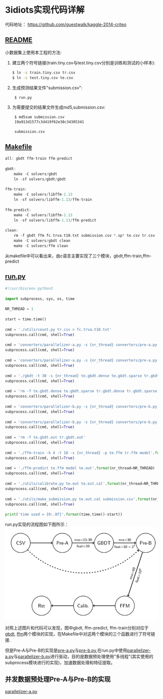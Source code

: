 # 3idiots实现代码详解

代码地址：  https://github.com/guestwalk/kaggle-2014-criteo

## [README](src/README)

小数据集上使用本工程的方法:
1. 建立两个符号链接(train.tiny.csv与test.tiny.csv分别是训练和测试的小样本):
     ```bash
     $ ln -s train.tiny.csv tr.csv
     $ ln -s test.tiny.csv te.csv
     ```

2. 生成预测结果文件"submission.csv":
    ```bash
     $ run.py
    ```
3. 为需要提交的结果文件生成md5,submission.csv:
    ```
     $ md5sum submission.csv
     19a913d1577c3d419f62e38c34305341  

     submission.csv
    ```

## [Makefile](src/Makefile)
```c
all: gbdt ffm-train ffm-predict

gbdt:
	make -C solvers/gbdt
	ln -sf solvers/gbdt/gbdt

ffm-train:
	make -C solvers/libffm-1.13
	ln -sf solvers/libffm-1.13/ffm-train

ffm-predict:
	make -C solvers/libffm-1.13
	ln -sf solvers/libffm-1.13/ffm-predict

clean:
	rm -f gbdt ffm fc.trva.t10.txt submission.csv *.sp* te.csv tr.csv
	make -C solvers/gbdt clean
	make -C solvers/ffm clean
```
从makefile中可以看出来，由c语言主要实现了三个模块，gbdt,ffm-train,ffm-predict

## [run.py](src/run.py)

```python
#!/usr/bin/env python3

import subprocess, sys, os, time

NR_THREAD = 1

start = time.time()

cmd = './utils/count.py tr.csv > fc.trva.t10.txt'
subprocess.call(cmd, shell=True)

cmd = 'converters/parallelizer-a.py -s {nr_thread} converters/pre-a.py tr.csv tr.gbdt.dense tr.gbdt.sparse'.format(nr_thread=NR_THREAD)
subprocess.call(cmd, shell=True)

cmd = 'converters/parallelizer-a.py -s {nr_thread} converters/pre-a.py te.csv te.gbdt.dense te.gbdt.sparse'.format(nr_thread=NR_THREAD)
subprocess.call(cmd, shell=True)

cmd = './gbdt -t 30 -s {nr_thread} te.gbdt.dense te.gbdt.sparse tr.gbdt.dense tr.gbdt.sparse te.gbdt.out tr.gbdt.out'.format(nr_thread=NR_THREAD)
subprocess.call(cmd, shell=True)

cmd = 'rm -f te.gbdt.dense te.gbdt.sparse tr.gbdt.dense tr.gbdt.sparse'
subprocess.call(cmd, shell=True)

cmd = 'converters/parallelizer-b.py -s {nr_thread} converters/pre-b.py tr.csv tr.gbdt.out tr.ffm'.format(nr_thread=NR_THREAD)
subprocess.call(cmd, shell=True)

cmd = 'converters/parallelizer-b.py -s {nr_thread} converters/pre-b.py te.csv te.gbdt.out te.ffm'.format(nr_thread=NR_THREAD)
subprocess.call(cmd, shell=True)

cmd = 'rm -f te.gbdt.out tr.gbdt.out'
subprocess.call(cmd, shell=True)

cmd = './ffm-train -k 4 -t 18 -s {nr_thread} -p te.ffm tr.ffm model'.format(nr_thread=NR_THREAD)
subprocess.call(cmd, shell=True)

cmd = './ffm-predict te.ffm model te.out'.format(nr_thread=NR_THREAD)
subprocess.call(cmd, shell=True)

cmd = './utils/calibrate.py te.out te.out.cal'.format(nr_thread=NR_THREAD)
subprocess.call(cmd, shell=True)

cmd = './utils/make_submission.py te.out.cal submission.csv'.format(nr_thread=NR_THREAD)
subprocess.call(cmd, shell=True)

print('time used = {0:.0f}'.format(time.time()-start))
```
run.py实现的流程图如下图所示：
![img](../img/3idiot.png)


对照上述图片和代码可以发现，图中gbdt, ffm-predict, ffm-train分别对应于[gbdt](src/solvers/gbdt), [ffm](src/solvers/libffm-1.13)两个模块的实现，在Makefile中对这两个模块的三个函数进行了符号链接.

但是Pre-A与Pre-B的实现是[pre-a.py](src/converters/pre-a.py)与[pre-b.py](src/converters/pre-b.py),在run.py中使用[parallelizer-a.py](src/converters/parallelizer-a.py)与[parallelizer-b.py](src/converters/parallelizer-b.py)进行驱动，目的是数据预处理使用“多线程”(其实使用的subprocess模块进行的实现)，加速数据处理和特征提取。

## 并发数据预处理Pre-A与Pre-B的实现
[parallelizer-a.py](src/converters/parallelizer-a.py)
